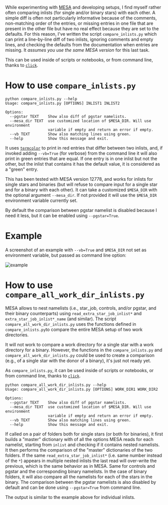 
While experimenting with [MESA](http://mesa.sourceforge.net/) and developing setups, I find myself
rather often comparing inlists (for single and/or binary stars) with
each other. A simple diff is often not particularly informative
because of the comments, non-matching order of the entries, or missing
entries in one file that are present in the other file but have no
real effect because they are set to the defaults. For this reason,
I've written the script `compare_inlists.py` which can print a
line-by-line diff of two inlists, ignoring comments and empty lines,
and checking the defaults from the documentation when entries are
missing. It *assumes you use the same MESA version* for this last task.

This can be used inside of scripts or notebooks, or from command line, thanks to [`click`](https://github.com/pallets/click).


# How to use `compare_inlists.py`


```
python compare_inlists.py --help
Usage: compare_inlists.py [OPTIONS] INLIST1 INLIST2

Options:
  --pgstar TEXT    Show also diff of pgstar namelists.
  --mesa_dir TEXT  use customized location of $MESA_DIR. Will use environment
                   variable if empty and return an error if empty.
  --vb TEXT        Show also matching lines using green.
  --help           Show this message and exit.
```

It uses [`termcolor`](https://pypi.org/project/termcolor/) to print in red entries that differ between
two inlists, and, if invoked adding `--vb=True` (for verbose) from the command
line it will also print in green entries that are equal. If one entry
is in one inlist but not the other, but the inlist that contains it 
has the default value, it is considered as a "green" entry.

This has been tested with MESA version 12778, and works for inlists
for single stars and binaries (but will refuse to compare input for a
single star and for a binary with each other). It can take a
customized `$MESA_DIR` with the optional argument `--mesa_dir`. If not
provided it will use the `$MESA_DIR` environment variable currently
set.

By default the comparison between pgstar namelist is disabled because
I need it less, but it can be enabled using `--pgstar=True`.

# Example

A screenshot of an example with `--vb=True` and `$MESA_DIR` not set as
environment variable, but passed as command line option:

![example](/examples/verbose.png?raw=true "verbose output")


# How to use `compare_all_work_dir_inlists.py`

MESA allows to nest namelists (i.e., star_job, controls, and/or
pgstar, and their binary counterparts) using `read_extra_star_job_inlist*` and
`extra_star_job_inlist*_name` (and similar). The script `compare_all_work_dir_inlists.py` uses
the functions defined in `compare_inlists.py`to compare the entire MESA
setup of two work directories. 

It will not work to compare a work directory for a single star with a
work directory for a binary. However, the functions in the
`compare_inlists.py` and `compare_all_work_dir_inlists.py` could be
used to create a comparison (e.g., of a single star with the donor of
a binary), it's just not ready yet.

As `compare_inlists.py`, it can be used inside of scripts or notebooks, or from command line,
thanks to [`click`](https://github.com/pallets/click).

```
python compare_all_work_dir_inlists.py --help
Usage: compare_all_work_dir_inlists.py [OPTIONS] WORK_DIR1 WORK_DIR2

Options:
  --pgstar TEXT    Show also diff of pgstar namelists.
  --mesa_dir TEXT  use customized location of $MESA_DIR. Will use environment
                   variable if empty and return an error if empty.
  --vb TEXT        Show also matching lines using green.
  --help           Show this message and exit.
```

If called on a pair of folders both for single stars (or both for
binaries), it first builds a "master" dictionary with of all the
options MESA reads for each namelist, starting from `inlist` and
checking if it contains nested namelists. It then performs the
comparison of the "master" dictionaries of the two folders. If the
same `read_extra_star_job_inlist*` (i.e. same number instead of the
`*`) appears in multiple nested inlists the last read will over-write
the previous, which is the same behavior as in MESA. Same for controls
and pgstar and the corresponding binary namelists. In the case of
binary folders, it will also compare all the namelists for each of the
stars in the binary. The comparison between the pgstar namelists is
also disabled by default and can be done using `--pgstar=True` from
command line.

The output is similar to the example above for individual inlists.
